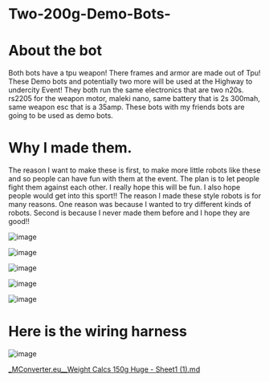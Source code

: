 # Two-200g-Demo-Bots-

# About the bot
Both bots have a tpu weapon! There frames and armor are made out of Tpu! These Demo bots and potentially two more will be used at the Highway to undercity Event! They both run the same electronics that are two n20s. rs2205 for the weapon motor, maleki nano, same battery that is 2s 300mah, same weapon esc that is a 35amp. These bots with my friends bots are going to be used as demo bots. 

# Why I made them. 

The reason I want to make these is first, to make more little robots like these and so people can have fun with them at the event. The plan is to let people fight them against each other. I really hope this will be fun. I also hope people would get into this sport!! The reason I made these style robots is for many reasons. One reason was because I wanted to try different kinds of robots. Second is because I never made them before and I hope they are good!!

![image](https://github.com/user-attachments/assets/8ab25bb2-14d0-4ed0-af25-2ce1b275ff99)

![image](https://github.com/user-attachments/assets/46b9f810-5ca0-4d27-8dea-fd20a6e3e444)

![image](https://github.com/user-attachments/assets/db1b827e-2e32-4cdb-9de8-9c05bdd2273a)

![image](https://github.com/user-attachments/assets/99e17937-03f1-469b-a999-4def3f7626f5)


![image](https://github.com/user-attachments/assets/af6a5113-beb6-45ba-8d56-8c13ae2f29d4)

# Here is the wiring harness

![image](https://github.com/user-attachments/assets/a15e45fe-831b-4b3b-a7c1-0c8d98f7a8cd)

[_MConverter.eu__Weight Calcs 150g Huge - Sheet1 (1).md](https://github.com/user-attachments/files/21071258/_MConverter.eu__Weight.Calcs.150g.Huge.-.Sheet1.1.md)
